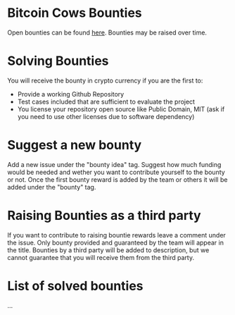 # Bitcoin Cows Bounties

Open bounties can be found [here](https://github.com/bitcoincows/bounties/issues). Bounties may be raised over time.

# Solving Bounties
You will receive the bounty in crypto currency if you are the first to:
- Provide a working Github Repository
- Test cases included that are sufficient to evaluate the project
- You license your repository open source like Public Domain, MIT (ask if you need to use other licenses due to software dependency)

# Suggest a new bounty
Add a new issue under the "bounty idea" tag. Suggest how much funding would be needed and wether you want to contribute yourself to the bounty or not. Once the first bounty reward is added by the team or others it will be added under the "bounty" tag.

# Raising Bounties as a third party
If you want to contribute to raising bountie rewards leave a comment under the issue. Only bounty provided and guaranteed by the team will appear in the title. Bounties by a third party will be added to description, but we cannot guarantee that you will receive them from the third party.

# List of solved bounties
...
